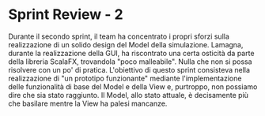 # Sprint Review - 2
Durante il secondo sprint, il team ha concentrato i propri sforzi sulla realizzazione di un solido design del Model della simulazione. Lamagna, durante la realizzazione della GUI, ha riscontrato una certa osticità da parte della libreria ScalaFX, trovandola "poco malleabile". Nulla che non si possa risolvere con un po' di pratica. L'obiettivo di questo sprint consisteva nella realizzazione di "un prototipo funzionante" mediante l'implementazione delle funzionalità di base del Model e della View e, purtroppo, non possiamo dire che sia stato raggiunto. Il Model, allo stato attuale, è decisamente più che basilare mentre la View ha palesi mancanze.